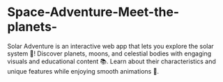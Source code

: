 # Space-Adventure-Meet-the-planets-
Solar Adventure is an interactive web app that lets you explore the solar system 🌌! Discover planets, moons, and celestial bodies with engaging visuals and educational content 📚. Learn about their characteristics and unique features while enjoying smooth animations 🚀. 

